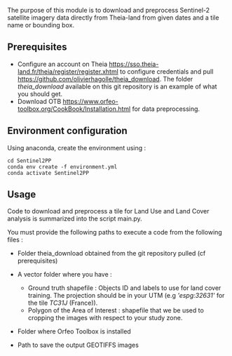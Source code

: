 The purpose of this module is to download and preprocess Sentinel-2 satellite imagery data directly from Theia-land from given dates and a tile name or bounding box.

## Prerequisites

- Configure an account on Theia https://sso.theia-land.fr/theia/register/register.xhtml to configure credentials and pull https://github.com/olivierhagolle/theia_download. The folder _theia_download_ available on this git repository is an example of what you should get.
- Download OTB https://www.orfeo-toolbox.org/CookBook/Installation.html for data preprocessing.

## Environment configuration 

Using anaconda, create the environment using :

```
cd Sentinel2PP
conda env create -f environment.yml
conda activate Sentinel2PP
```

## Usage

Code to download and preprocess a tile for Land Use and Land Cover analysis is summarized into the script main.py. 

You must provide the following paths to execute a code from the following files :
- Folder theia_download obtained from the git repository pulled (cf prerequisites)
- A vector folder where you have :
    - Ground truth shapefile : Objects ID and labels to use for land cover training. The projection should be in your UTM (e.g _'espg:32631'_ for the tile _TC31J_ (France)).
    - Polygon of the Area of Interest : shapefile that we be used to cropping the images with respect to your study zone.
  
- Folder where Orfeo Toolbox is installed
- Path to save the output GEOTIFFS images




